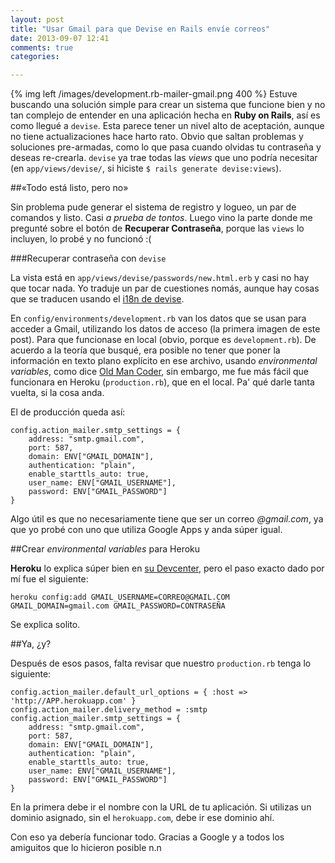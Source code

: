 ```yaml
---
layout: post
title: "Usar Gmail para que Devise en Rails envíe correos"
date: 2013-09-07 12:41
comments: true
categories: 

---
```


{% img left /images/development.rb-mailer-gmail.png 400 %} Estuve buscando una solución simple para crear un sistema que funcione bien y no tan complejo de entender en una aplicación hecha en **Ruby on Rails**, así es como llegué a `devise`. Esta parece tener un nivel alto de aceptación, aunque no tiene actualizaciones hace harto rato. Obvio que saltan problemas y soluciones pre-armadas, como lo que pasa cuando olvidas tu contraseña y deseas re-crearla. `devise` ya trae todas las _views_ que uno podría necesitar (en `app/views/devise/`, si hiciste `$ rails generate devise:views`).
<!-- more -->
##«Todo está listo, pero no»

Sin problema pude generar el sistema de registro y logueo, un par de comandos y listo. Casi _a prueba de tontos_. Luego vino la parte donde me pregunté sobre el botón de **Recuperar Contraseña**, porque las `views` lo incluyen, lo probé y no funcionó :(

###Recuperar contraseña con `devise`

La vista está en `app/views/devise/passwords/new.html.erb` y casi no hay que tocar nada. Yo traduje un par de cuestiones nomás, aunque hay cosas que se traducen usando el [i18n de devise]("https://github.com/plataformatec/devise/wiki/I18n").

En `config/environments/development.rb` van los datos que se usan para acceder a Gmail, utilizando los datos de acceso (la primera imagen de este post). Para que funcionase en local (obvio, porque es `development.rb`). De acuerdo a la teoría que busqué, era posible no tener que poner la información en texto plano explícito en ese archivo, usando _environmental variables_, como dice [Old Man Coder](http://stevechristie.tumblr.com/post/35158776548/how-to-set-up-local-environmental-variables), sin embargo, me fue más fácil que funcionara en Heroku (`production.rb`), que en el local. Pa' qué darle tanta vuelta, si la cosa anda.

El de producción queda así:
		
	config.action_mailer.smtp_settings = {
  		address: "smtp.gmail.com",
  		port: 587,
  		domain: ENV["GMAIL_DOMAIN"],
  		authentication: "plain",
  		enable_starttls_auto: true,
  		user_name: ENV["GMAIL_USERNAME"],
  		password: ENV["GMAIL_PASSWORD"]
  	}

Algo útil es que no necesariamente tiene que ser un correo _@gmail.com_, ya que yo probé con uno que utiliza Google Apps y anda súper igual.

##Crear _environmental variables_ para Heroku

**Heroku** lo explica súper bien en [su Devcenter]("https://devcenter.heroku.com/articles/config-vars"), pero el paso exacto dado por mí fue el siguiente:

	heroku config:add GMAIL_USERNAME=CORREO@GMAIL.COM GMAIL_DOMAIN=gmail.com GMAIL_PASSWORD=CONTRASEÑA
	
Se explica solito.

##Ya, ¿y?

Después de esos pasos, falta revisar que nuestro `production.rb` tenga lo siguiente:

	config.action_mailer.default_url_options = { :host => 'http://APP.herokuapp.com' }
	config.action_mailer.delivery_method = :smtp
	config.action_mailer.smtp_settings = {
  		address: "smtp.gmail.com",
  		port: 587,
  		domain: ENV["GMAIL_DOMAIN"],
  		authentication: "plain",
  		enable_starttls_auto: true,
  		user_name: ENV["GMAIL_USERNAME"],
  		password: ENV["GMAIL_PASSWORD"]
  	}

En la primera debe ir el nombre con la URL de tu aplicación. Si utilizas un dominio asignado, sin el `herokuapp.com`, debe ir ese dominio ahí.

Con eso ya debería funcionar todo. Gracias a Google y a todos los amiguitos que lo hicieron posible n.n